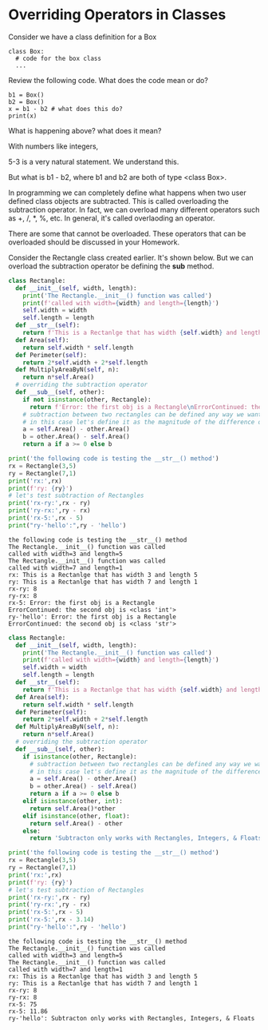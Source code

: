 # Overriding Operators in Classes
Consider we have a class definition for a Box
```
class Box:
  # code for the box class
  ...
```

Review the following code.
What does the code mean or do?
```
b1 = Box()
b2 = Box()
x = b1 - b2 # what does this do?
print(x)
```
What is happening above? what does it mean?

With numbers like integers,

5-3 is a very natural statement. We understand this.

But what is b1 - b2, where b1 and b2 are both of type \<class Box\>.

In programming we can completely define what happens when two user defined class objects are subtracted. This is called overloading the subtraction operator. In fact, we can overload many different operators such as +, /, *, %, etc. In general, it's called overlaoding an operator.

There are some that cannot be overloaded. These operators that can be overloaded should be discussed in your Homework.

Consider the Rectangle class created earlier. It's shown below. But we can overload the subtraction operator be defining the __sub__ method.


```python
class Rectangle:
  def __init__(self, width, length):
    print('The Rectangle.__init__() function was called')
    print(f'called with width={width} and length={length}')
    self.width = width
    self.length = length
  def __str__(self):
    return f'This is a Rectanlge that has width {self.width} and length {self.length}'
  def Area(self):
    return self.width * self.length
  def Perimeter(self):
    return 2*self.width + 2*self.length
  def MultiplyAreaByN(self, n):
    return n*self.Area()
  # overriding the subtraction operator
  def __sub__(self, other):
    if not isinstance(other, Rectangle):
      return f'Error: the first obj is a Rectangle\nErrorContinued: the second obj is {type(other)}'
    # subtraction between two rectangles can be defined any way we want or need
    # in this case let's define it as the magnitude of the difference of areas
    a = self.Area() - other.Area()
    b = other.Area() - self.Area()
    return a if a >= 0 else b

print('the following code is testing the __str__() method')
rx = Rectangle(3,5)
ry = Rectangle(7,1)
print('rx:',rx)
print(f'ry: {ry}')
# let's test subtraction of Rectangles
print('rx-ry:',rx - ry)
print('ry-rx:',ry - rx)
print('rx-5:',rx - 5)
print("ry-'hello':",ry - 'hello')
```

    the following code is testing the __str__() method
    The Rectangle.__init__() function was called
    called with width=3 and length=5
    The Rectangle.__init__() function was called
    called with width=7 and length=1
    rx: This is a Rectanlge that has width 3 and length 5
    ry: This is a Rectanlge that has width 7 and length 1
    rx-ry: 8
    ry-rx: 8
    rx-5: Error: the first obj is a Rectangle
    ErrorContinued: the second obj is <class 'int'>
    ry-'hello': Error: the first obj is a Rectangle
    ErrorContinued: the second obj is <class 'str'>



```python
class Rectangle:
  def __init__(self, width, length):
    print('The Rectangle.__init__() function was called')
    print(f'called with width={width} and length={length}')
    self.width = width
    self.length = length
  def __str__(self):
    return f'This is a Rectanlge that has width {self.width} and length {self.length}'
  def Area(self):
    return self.width * self.length
  def Perimeter(self):
    return 2*self.width + 2*self.length
  def MultiplyAreaByN(self, n):
    return n*self.Area()
  # overriding the subtraction operator
  def __sub__(self, other):
    if isinstance(other, Rectangle):
      # subtraction between two rectangles can be defined any way we want or need
      # in this case let's define it as the magnitude of the difference of areas
      a = self.Area() - other.Area()
      b = other.Area() - self.Area()
      return a if a >= 0 else b
    elif isinstance(other, int):
      return self.Area()*other
    elif isinstance(other, float):
      return self.Area() - other
    else:
      return 'Subtracton only works with Rectangles, Integers, & Floats'

print('the following code is testing the __str__() method')
rx = Rectangle(3,5)
ry = Rectangle(7,1)
print('rx:',rx)
print(f'ry: {ry}')
# let's test subtraction of Rectangles
print('rx-ry:',rx - ry)
print('ry-rx:',ry - rx)
print('rx-5:',rx - 5)
print('rx-5:',rx - 3.14)
print("ry-'hello':",ry - 'hello')
```

    the following code is testing the __str__() method
    The Rectangle.__init__() function was called
    called with width=3 and length=5
    The Rectangle.__init__() function was called
    called with width=7 and length=1
    rx: This is a Rectanlge that has width 3 and length 5
    ry: This is a Rectanlge that has width 7 and length 1
    rx-ry: 8
    ry-rx: 8
    rx-5: 75
    rx-5: 11.86
    ry-'hello': Subtracton only works with Rectangles, Integers, & Floats

